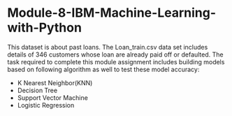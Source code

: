 # Module-8-IBM-Machine-Learning-with-Python
This dataset is about past loans. The Loan_train.csv data set includes details of 346 customers whose loan are already paid off or defaulted. The task required to complete this module assignment includes building models based on following algorithm as well to test these model accuracy:
* K Nearest Neighbor(KNN)
* Decision Tree
* Support Vector Machine
* Logistic Regression
